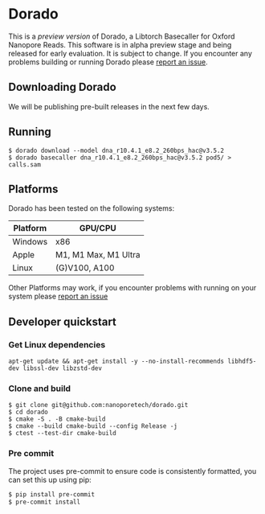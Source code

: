 # Dorado

This is a *preview version* of Dorado, a Libtorch Basecaller for Oxford Nanopore Reads. This software is in alpha preview stage and being released for early evaluation. It is subject to change. If you encounter any problems building or running Dorado please [report an issue](https://github.com/nanoporetech/dorado/issues).

## Downloading Dorado

We will be publishing pre-built releases in the next few days.

## Running

```
$ dorado download --model dna_r10.4.1_e8.2_260bps_hac@v3.5.2
$ dorado basecaller dna_r10.4.1_e8.2_260bps_hac@v3.5.2 pod5/ > calls.sam
```

## Platforms

Dorado has been tested on the following systems:

| Platform | GPU/CPU              |
| -------- | -------------------- |
| Windows  | x86                  |
| Apple    | M1, M1 Max, M1 Ultra |
| Linux    | (G)V100, A100        |

Other Platforms may work, if you encounter problems with running on your system please [report an issue](https://github.com/nanoporetech/dorado/issues)

## Developer quickstart

### Get Linux dependencies

```
apt-get update && apt-get install -y --no-install-recommends libhdf5-dev libssl-dev libzstd-dev
```

### Clone and build

```
$ git clone git@github.com:nanoporetech/dorado.git
$ cd dorado
$ cmake -S . -B cmake-build
$ cmake --build cmake-build --config Release -j
$ ctest --test-dir cmake-build
```

### Pre commit

The project uses pre-commit to ensure code is consistently formatted, you can set this up using pip:

```bash
$ pip install pre-commit
$ pre-commit install
```
